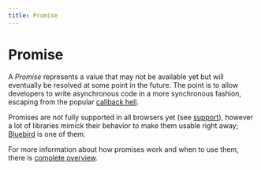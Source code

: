 ```yaml
---
title: Promise
---
```


# Promise

A *Promise* represents a value that may not be available yet but will eventually be resolved at some point in the future. The point is to allow developers to write asynchronous code in a more synchronous fashion, escaping from the popular [callback hell](http://callbackhell.com/).

Promises are not fully supported in all browsers yet (see [support](http://caniuse.com/#feat=promises)), however a lot of libraries mimick their behavior to make them usable right away; [Bluebird](/_glossary/BLUEBIRD.md) is one of them.

For more information about how promises work and when to use them, there is [complete overview](http://robotlolita.me/2015/11/15/how-do-promises-work.html).
